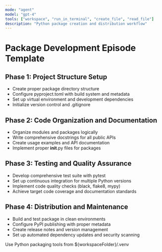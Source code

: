```yaml
---
mode: "agent"
model: "gpt-4"
tools: ["workspace", "run_in_terminal", "create_file", "read_file"]
description: "Python package creation and distribution workflow"
---
```


# Package Development Episode Template

## Phase 1: Project Structure Setup
- Create proper package directory structure
- Configure pyproject.toml with build system and metadata
- Set up virtual environment and development dependencies
- Initialize version control and .gitignore

## Phase 2: Code Organization and Documentation
- Organize modules and packages logically
- Write comprehensive docstrings for all public APIs
- Create usage examples and API documentation
- Implement proper __init__.py files for packages

## Phase 3: Testing and Quality Assurance
- Develop comprehensive test suite with pytest
- Set up continuous integration for multiple Python versions
- Implement code quality checks (black, flake8, mypy)
- Achieve target code coverage and documentation standards

## Phase 4: Distribution and Maintenance
- Build and test package in clean environments
- Configure PyPI publishing with proper metadata
- Create release notes and version management
- Set up automated dependency updates and security scanning

Use Python packaging tools from ${workspaceFolder}/.venv
